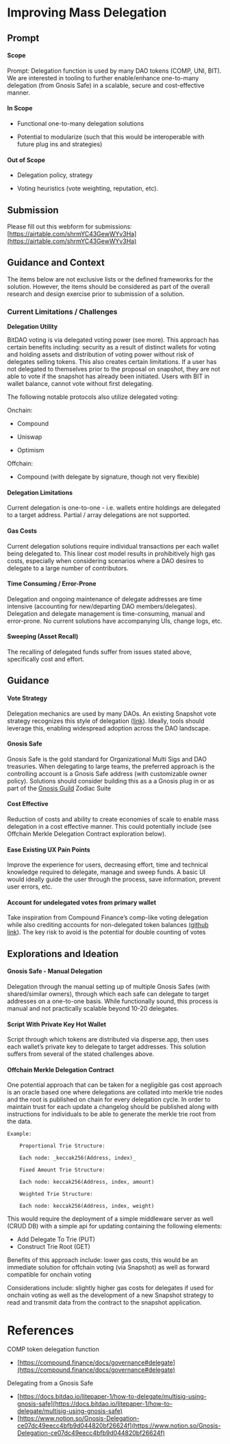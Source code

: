 # Improving Mass Delegation

## Prompt

#### Scope

Prompt: Delegation function is used by many DAO tokens (COMP, UNI, BIT). We are interested in tooling to further enable/enhance one-to-many delegation (from Gnosis Safe) in a scalable, secure and cost-effective manner.

#### In Scope

- Functional one-to-many delegation solutions

- Potential to modularize (such that this would be interoperable with future plug ins and strategies)

#### Out of Scope

- Delegation policy, strategy

- Voting heuristics (vote weighting, reputation, etc).

## Submission

Please fill out this webform for submissions: [https://airtable.com/shrmYC43GewWYv3Ha](https://airtable.com/shrmYC43GewWYv3Ha)

## Guidance and Context

The items below are not exclusive lists or the defined frameworks for the solution. However, the items should be considered as part of the overall research and design exercise prior to submission of a solution.

### Current Limitations / Challenges

**Delegation Utility**

BitDAO voting is via delegated voting power (see more). This approach has certain benefits including: security as a result of distinct wallets for voting and holding assets and distribution of voting power without risk of delegates selling tokens. This also creates certain limitations. If a user has not delegated to themselves prior to the proposal on snapshot, they are not able to vote if the snapshot has already been initiated. Users with BIT in wallet balance, cannot vote without first delegating.

The following notable protocols also utilize delegated voting:

Onchain:

- Compound

- Uniswap

- Optimism

Offchain:

- Compound (with delegate by signature, though not very flexible)

#### Delegation Limitations

Current delegation is one-to-one - i.e. wallets entire holdings are delegated to a target address. Partial / array delegations are not supported.

#### Gas Costs

Current delegation solutions require individual transactions per each wallet being delegated to. This linear cost model results in prohibitively high gas costs, especially when considering scenarios where a DAO desires to delegate to a large number of contributors.

#### Time Consuming / Error-Prone

Delegation and ongoing maintenance of delegate addresses are time intensive (accounting for new/departing DAO members/delegates). Delegation and delegate management is time-consuming, manual and error-prone. No current solutions have accompanying UIs, change logs, etc.

#### Sweeping (Asset Recall)

The recalling of delegated funds suffer from issues stated above, specifically cost and effort.

## Guidance

#### Vote Strategy

Delegation mechanics are used by many DAOs. An existing Snapshot vote strategy recognizes this style of delegation ([link](https://github.com/snapshot-labs/snapshot-strategies/tree/master/src/strategies/comp-like-votes)). Ideally, tools should leverage this, enabling widespread adoption across the DAO landscape.

#### Gnosis Safe

Gnosis Safe is the gold standard for Organizational Multi Sigs and DAO treasuries. When delegating to large teams, the preferred approach is the controlling account is a Gnosis Safe address (with customizable owner policy). Solutions should consider building this as a a Gnosis plug in or as part of the [Gnosis Guild](https://twitter.com/GnosisGuild) Zodiac Suite

#### Cost Effective

Reduction of costs and ability to create economies of scale to enable mass delegation in a cost effective manner. This could potentially include (see Offchain Merkle Delegation Contract exploration below).

#### Ease Existing UX Pain Points

Improve the experience for users, decreasing effort, time and technical knowledge required to delegate, manage and sweep funds. A basic UI would ideally guide the user through the process, save information, prevent user errors, etc.

#### Account for undelegated votes from primary wallet

Take inspiration from Compound Finance’s comp-like voting delegation while also crediting accounts for non-delegated token balances ([github link](https://github.com/snapshot-labs/snapshot-strategies/tree/master/src/strategies/comp-like-votes-inclusive)). The key risk to avoid is the potential for double counting of votes

## Explorations and Ideation

#### Gnosis Safe - Manual Delegation

Delegation through the manual setting up of multiple Gnosis Safes (with shared/similar owners), through which each safe can delegate to target addresses on a one-to-one basis. While functionally sound, this process is manual and not practically scalable beyond 10-20 delegates.

#### Script With Private Key Hot Wallet

Script through which tokens are distributed via disperse.app, then uses each wallet’s private key to delegate to target addresses. This solution suffers from several of the stated challenges above.

#### Offchain Merkle Delegation Contract

One potential approach that can be taken for a negligible gas cost approach is an oracle based one where delegations are collated into merkle trie nodes and the root is published on chain for every delegation cycle. In order to maintain trust for each update a changelog should be published along with instructions for individuals to be able to generate the merkle trie root from the data.

    Example:

    	Proportional Trie Structure:

    	Each node: _keccak256(Address, index)_

    	Fixed Amount Trie Structure:

    	Each node: keccak256(Address, index, amount)

    	Weighted Trie Structure:

    	Each node: keccak256(Address, index, weight)

This would require the deployment of a simple middleware server as well (CRUD DB) with a simple api for updating containing the following elements:

- Add Delegate To Trie (PUT)
- Construct Trie Root (GET)

Benefits of this approach include: lower gas costs, this would be an immediate solution for offchain voting (via Snapshot) as well as forward compatible for onchain voting

Considerations include: slightly higher gas costs for delegates if used for onchain voting as well as the development of a new Snapshot strategy to read and transmit data from the contract to the snapshot application.

# References

COMP token delegation function

- [https://compound.finance/docs/governance#delegate](https://compound.finance/docs/governance#delegate)

Delegating from a Gnosis Safe

- [https://docs.bitdao.io/litepaper-1/how-to-delegate/multisig-using-gnosis-safe](https://docs.bitdao.io/litepaper-1/how-to-delegate/multisig-using-gnosis-safe)
- [https://www.notion.so/Gnosis-Delegation-ce07dc49eecc4bfb9d044820bf26624f](https://www.notion.so/Gnosis-Delegation-ce07dc49eecc4bfb9d044820bf26624f)
